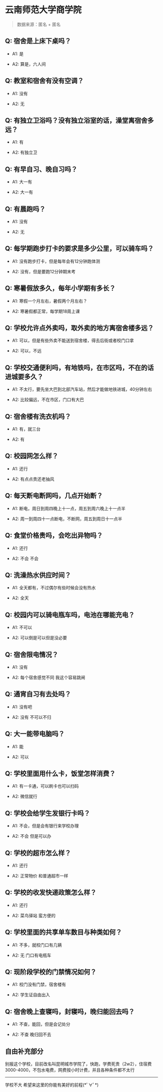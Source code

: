 # 云南师范大学商学院

> 数据来源：匿名 + 匿名

## Q: 宿舍是上床下桌吗？

- A1: 是

- A2: 算是，六人间

## Q: 教室和宿舍有没有空调？

- A1: 没有

- A2: 无

## Q: 有独立卫浴吗？没有独立浴室的话，澡堂离宿舍多远？

- A1: 有

- A2: 有独立卫

## Q: 有早自习、晚自习吗？

- A1: 大一有

- A2: 大一有

## Q: 有晨跑吗？

- A1: 没有

- A2: 无

## Q: 每学期跑步打卡的要求是多少公里，可以骑车吗？

- A1: 没有跑步打卡，但是每年会有12分钟跑体测

- A2: 没有，但是要跑12分钟期末考

## Q: 寒暑假放多久，每年小学期有多长？

- A1: 寒假一个月左右，暑假两个月左右？

- A2: 寒暑假都正常，每学期18周上课

## Q: 学校允许点外卖吗，取外卖的地方离宿舍楼多远？

- A1: 可以，但是有些外卖不能送到宿舍楼，得去后街或者校门口拿

- A2: 可以，不远

## Q: 学校交通便利吗，有地铁吗，在市区吗，不在的话进城要多久？

- A1: 不太行，要先坐大巴到北部汽车站，然后才能做地铁进城，40分钟左右

- A2: 比较偏远，不在市区，门口有大巴

## Q: 宿舍楼有洗衣机吗？

- A1: 有，就三台

- A2: 有

## Q: 校园网怎么样？

- A1: 还行

- A2: 有点点贵还老抽风

## Q: 每天断电断网吗，几点开始断？

- A1: 断电，周日到周四晚上十一点，周五到周六晚上十一点半

- A2: 周一到周四十一点断电，不断网，周五到周日十一点半

## Q: 食堂价格贵吗，会吃出异物吗？

- A1: 还行

- A2: 不会 不会

## Q: 洗澡热水供应时间？

- A1: 全天都有，不过偶尔有些时候会没有热水

- A2: 全天

## Q: 校园内可以骑电瓶车吗，电池在哪能充电？

- A1: 不可以

- A2: 可以倒是可以但是没必要

## Q: 宿舍限电情况？

- A1: 没有

- A2: 每个宿舍感觉不同 我这个容易跳闸

## Q: 通宵自习有去处吗？

- A1: 没有吧

- A2: 没有 不可以不归

## Q: 大一能带电脑吗？

- A1: 能

- A2: 可以

## Q: 学校里面用什么卡，饭堂怎样消费？

- A1: 有一卡通，可以刷卡也可以扫码

- A2: 微信就行

## Q: 学校会给学生发银行卡吗？

- A1: 不会，但是会有银行来学校办理

- A2: 不会 但是可以办

## Q: 学校的超市怎么样？

- A1: 还行

- A2: 正常物价 和普通超市一样

## Q: 学校的收发快递政策怎么样？

- A1: 还行

- A2: 菜鸟驿站 蛮方便的

## Q: 学校里面的共享单车数目与种类如何？

- A1: 不多，就校门口有几辆

- A2: 无 门口有电瓶车

## Q: 现阶段学校的门禁情况如何？

- A1: 校门没有门禁，宿舍楼有

- A2: 学生证自由出入

## Q: 宿舍晚上查寝吗，封寝吗，晚归能回去吗？

- A1: 不查，能回，但是会记处分

- A2: 不查 晚归回不去

## 自由补充部分

别报这个学校，目前改名叫昆明城市学院了，快跑，学费死贵（2w2），住宿费3000-4000，不包水电费，网费按小时计费，并且各种条件都不太行

***

学校不大 希望来这里的你能有美好的前程(\*ﾟ∀ﾟ\*)
